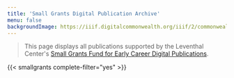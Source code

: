 ```yaml
---
title: 'Small Grants Digital Publication Archive'
menu: false
backgroundImage: https://iiif.digitalcommonwealth.org/iiif/2/commonwealth:3f463366g/1292,3248,8404,3417/1200,/0/default.jpg
---
```


> This page displays all publications supported by the Leventhal Center's [Small Grants Fund for Early Career Digital Publications](https://www.leventhalmap.org/research/digital-publication-small-grants/).

{{< smallgrants complete-filter="yes" >}}
